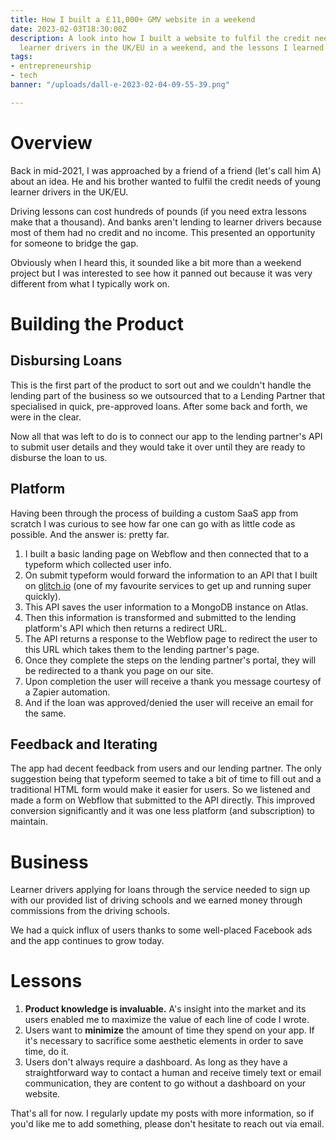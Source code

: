 ```yaml
---
title: How I built a ￡11,000+ GMV website in a weekend
date: 2023-02-03T18:30:00Z
description: A look into how I built a website to fulfil the credit needs of young
  learner drivers in the UK/EU in a weekend, and the lessons I learned along the way.
tags:
- entrepreneurship
- tech
banner: "/uploads/dall-e-2023-02-04-09-55-39.png"

---
```

# Overview

Back in mid-2021, I was approached by a friend of a friend (let's call him A) about an idea. He and his brother wanted to fulfil the credit needs of young learner drivers in the UK/EU.

Driving lessons can cost hundreds of pounds (if you need extra lessons make that a thousand). And banks aren't lending to learner drivers because most of them had no credit and no income. This presented an opportunity for someone to bridge the gap.

Obviously when I heard this, it sounded like a bit more than a weekend project but I was interested to see how it panned out because it was very different from what I typically work on.

# Building the Product

## Disbursing Loans

This is the first part of the product to sort out and we couldn't handle the lending part of the business so we outsourced that to a Lending Partner that specialised in quick, pre-approved loans. After some back and forth, we were in the clear.

Now all that was left to do is to connect our app to the lending partner's API to submit user details and they would take it over until they are ready to disburse the loan to us.

## Platform

Having been through the process of building a custom SaaS app from scratch I was curious to see how far one can go with as little code as possible. And the answer is: pretty far.

1. I built a basic landing page on Webflow and then connected that to a typeform which collected user info.
2. On submit typeform would forward the information to an API that I built on [glitch.io](http://glitch.io/) (one of my favourite services to get up and running super quickly).
3. This API saves the user information to a MongoDB instance on Atlas.
4. Then this information is transformed and submitted to the lending platform's API which then returns a redirect URL.
5. The API returns a response to the Webflow page to redirect the user to this URL which takes them to the lending partner's page.
6. Once they complete the steps on the lending partner's portal, they will be redirected to a thank you page on our site.
7. Upon completion the user will receive a thank you message courtesy of a Zapier automation.
8. And if the loan was approved/denied the user will receive an email for the same.

## Feedback and Iterating

The app had decent feedback from users and our lending partner. The only suggestion being that typeform seemed to take a bit of time to fill out and a traditional HTML form would make it easier for users. So we listened and made a form on Webflow that submitted to the API directly. This improved conversion significantly and it was one less platform (and subscription) to maintain.

# Business

Learner drivers applying for loans through the service needed to sign up with our provided list of driving schools and we earned money through commissions from the driving schools.

We had a quick influx of users thanks to some well-placed Facebook ads and the app continues to grow today.

# Lessons

1. **Product knowledge is invaluable.** A's insight into the market and its users enabled me to maximize the value of each line of code I wrote.
2. Users want to **minimize** the amount of time they spend on your app. If it's necessary to sacrifice some aesthetic elements in order to save time, do it.
3. Users don't always require a dashboard. As long as they have a straightforward way to contact a human and receive timely text or email communication, they are content to go without a dashboard on your website.

That's all for now. I regularly update my posts with more information, so if you'd like me to add something, please don't hesitate to reach out via email.